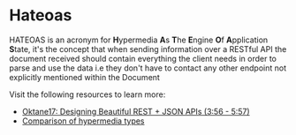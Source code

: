 # Hateoas

HATEOAS is an acronym for <b>H</b>ypermedia <b>A</b>s <b>T</b>he <b>E</b>ngine <b>O</b>f <b>A</b>pplication <b>S</b>tate, it's the concept that when sending information over a RESTful API the document received should contain everything the client needs in order to parse and use the data i.e they don't have to contact any other endpoint not explicitly mentioned within the Document 

Visit the following resources to learn more:

- [Oktane17: Designing Beautiful REST + JSON APIs (3:56 - 5:57)](https://youtu.be/MiOSzpfP1Ww?t=236)
- [Comparison of hypermedia types](https://sookocheff.com/post/api/on-choosing-a-hypermedia-format/)
